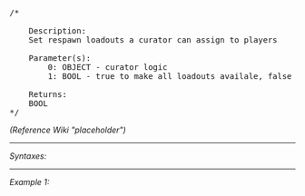 <pre>/*

	Description:
	Set respawn loadouts a curator can assign to players

	Parameter(s):
		0: OBJECT - curator logic
		1: BOOL - true to make all loadouts availale, false to base them on units the curator can place

	Returns:
	BOOL
*/</pre>

*(Reference Wiki "placeholder")*


---
*Syntaxes:*

<!-- [] call `BIS_fnc_moduleRespawnInventory` -->

---
*Example 1:*

<!-- 
```sqf
[] call BIS_fnc_moduleRespawnInventory;
``` -->